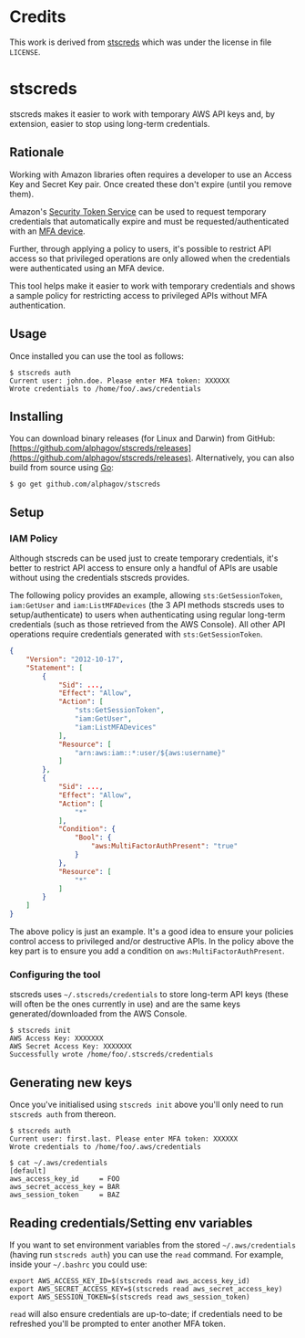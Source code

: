 # Credits

This work is derived from [stscreds](https://github.com/uswitch/stscreds) which was under the license in file `LICENSE`.

# stscreds

stscreds makes it easier to work with temporary AWS API keys and, by extension, easier to stop using long-term credentials.

## Rationale

Working with Amazon libraries often requires a developer to use an Access Key and Secret Key pair. Once created these don't expire (until you remove them).

Amazon's [Security Token Service](http://docs.aws.amazon.com/STS/latest/APIReference/Welcome.html) can be used to request temporary credentials that automatically expire and must be requested/authenticated with an [MFA device](https://aws.amazon.com/iam/details/mfa/).

Further, through applying a policy to users, it's possible to restrict API access so that privileged operations are only allowed when the credentials were authenticated using an MFA device.

This tool helps make it easier to work with temporary credentials and shows a sample policy for restricting access to privileged APIs without MFA authentication.

## Usage
Once installed you can use the tool as follows:

```
$ stscreds auth
Current user: john.doe. Please enter MFA token: XXXXXX
Wrote credentials to /home/foo/.aws/credentials
```

## Installing

You can download binary releases (for Linux and Darwin) from GitHub: [https://github.com/alphagov/stscreds/releases](https://github.com/alphagov/stscreds/releases). Alternatively, you can also build from source using [Go](https://golang.org):

```
$ go get github.com/alphagov/stscreds
```

## Setup
### IAM Policy
Although stscreds can be used just to create temporary credentials, it's better to restrict API access to ensure only a handful of APIs are usable without using the credentials stscreds provides.

The following policy provides an example, allowing `sts:GetSessionToken`, `iam:GetUser` and `iam:ListMFADevices` (the 3 API methods stscreds uses to setup/authenticate) to users when authenticating using regular long-term credentials (such as those retrieved from the AWS Console). All other API operations require credentials generated with `sts:GetSessionToken`.

```json
{
    "Version": "2012-10-17",
    "Statement": [
        {
            "Sid": ...,
            "Effect": "Allow",
            "Action": [
                "sts:GetSessionToken",
                "iam:GetUser",
                "iam:ListMFADevices"
            ],
            "Resource": [
                "arn:aws:iam::*:user/${aws:username}"
            ]
        },
        {
            "Sid": ...,
            "Effect": "Allow",
            "Action": [
                "*"
            ],
            "Condition": {
                "Bool": {
                    "aws:MultiFactorAuthPresent": "true"
                }
            },
            "Resource": [
                "*"
            ]
        }
    ]
}
```

The above policy is just an example. It's a good idea to ensure your policies control access to privileged and/or destructive APIs. In the policy above the key part is to ensure you add a condition on `aws:MultiFactorAuthPresent`.

### Configuring the tool

stscreds uses `~/.stscreds/credentials` to store long-term API keys (these will often be the ones currently in use) and are the same keys generated/downloaded from the AWS Console.

```
$ stscreds init
AWS Access Key: XXXXXXX
AWS Secret Access Key: XXXXXXX
Successfully wrote /home/foo/.stscreds/credentials
```

## Generating new keys

Once you've initialised using `stscreds init` above you'll only need to run `stscreds auth` from thereon. 

```
$ stscreds auth
Current user: first.last. Please enter MFA token: XXXXXX
Wrote credentials to /home/foo/.aws/credentials

$ cat ~/.aws/credentials
[default]
aws_access_key_id     = FOO
aws_secret_access_key = BAR
aws_session_token     = BAZ
```

## Reading credentials/Setting env variables

If you want to set environment variables from the stored `~/.aws/credentials` (having run `stscreds auth`) you can use the `read` command. For example, inside your `~/.bashrc` you could use:

```
export AWS_ACCESS_KEY_ID=$(stscreds read aws_access_key_id)
export AWS_SECRET_ACCESS_KEY=$(stscreds read aws_secret_access_key)
export AWS_SESSION_TOKEN=$(stscreds read aws_session_token)
```

`read` will also ensure credentials are up-to-date; if credentials need to be refreshed you'll be prompted to enter another MFA token.
